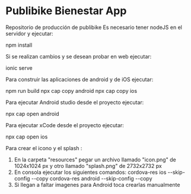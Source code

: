 # Publibike Bienestar App
Repositorio de producción de publibike
Es necesario tener nodeJS en el servidor y ejecutar:

npm install 

Si se realizan cambios y se desean probar en web ejecutar:

ionic serve

Para construir las aplicaciones de android y de iOS ejecutar:

npm run build
npx cap copy android
npx cap copy ios

Para ejecutar Android studio desde el proyecto ejecutar:

npx cap open android

Para ejecutar xCode desde el proyecto ejecutar:

npx cap open ios

Para crear el icono y el splash :

1. En la carpeta "resources" pegar un archivo llamado "icon.png" de 1024x1024 px y otro llamado "splash.png" de 2732x2732 px
2. En consola ejecutar los siguientes comandos:
    cordova-res ios --skip-config --copy
    cordova-res android --skip-config --copy
3. Si llegan a faltar imagenes para Android toca crearlas manualmente
